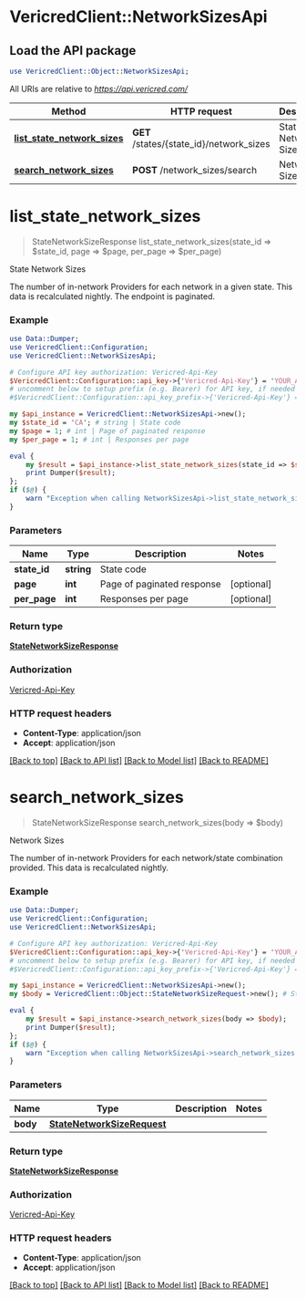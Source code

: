 # VericredClient::NetworkSizesApi

## Load the API package
```perl
use VericredClient::Object::NetworkSizesApi;
```

All URIs are relative to *https://api.vericred.com/*

Method | HTTP request | Description
------------- | ------------- | -------------
[**list_state_network_sizes**](NetworkSizesApi.md#list_state_network_sizes) | **GET** /states/{state_id}/network_sizes | State Network Sizes
[**search_network_sizes**](NetworkSizesApi.md#search_network_sizes) | **POST** /network_sizes/search | Network Sizes


# **list_state_network_sizes**
> StateNetworkSizeResponse list_state_network_sizes(state_id => $state_id, page => $page, per_page => $per_page)

State Network Sizes

The number of in-network Providers for each network in a given state. This data is recalculated nightly.  The endpoint is paginated.

### Example 
```perl
use Data::Dumper;
use VericredClient::Configuration;
use VericredClient::NetworkSizesApi;

# Configure API key authorization: Vericred-Api-Key
$VericredClient::Configuration::api_key->{'Vericred-Api-Key'} = 'YOUR_API_KEY';
# uncomment below to setup prefix (e.g. Bearer) for API key, if needed
#$VericredClient::Configuration::api_key_prefix->{'Vericred-Api-Key'} = "Bearer";

my $api_instance = VericredClient::NetworkSizesApi->new();
my $state_id = 'CA'; # string | State code
my $page = 1; # int | Page of paginated response
my $per_page = 1; # int | Responses per page

eval { 
    my $result = $api_instance->list_state_network_sizes(state_id => $state_id, page => $page, per_page => $per_page);
    print Dumper($result);
};
if ($@) {
    warn "Exception when calling NetworkSizesApi->list_state_network_sizes: $@\n";
}
```

### Parameters

Name | Type | Description  | Notes
------------- | ------------- | ------------- | -------------
 **state_id** | **string**| State code | 
 **page** | **int**| Page of paginated response | [optional] 
 **per_page** | **int**| Responses per page | [optional] 

### Return type

[**StateNetworkSizeResponse**](StateNetworkSizeResponse.md)

### Authorization

[Vericred-Api-Key](../README.md#Vericred-Api-Key)

### HTTP request headers

 - **Content-Type**: application/json
 - **Accept**: application/json

[[Back to top]](#) [[Back to API list]](../README.md#documentation-for-api-endpoints) [[Back to Model list]](../README.md#documentation-for-models) [[Back to README]](../README.md)

# **search_network_sizes**
> StateNetworkSizeResponse search_network_sizes(body => $body)

Network Sizes

The number of in-network Providers for each network/state combination provided. This data is recalculated nightly.

### Example 
```perl
use Data::Dumper;
use VericredClient::Configuration;
use VericredClient::NetworkSizesApi;

# Configure API key authorization: Vericred-Api-Key
$VericredClient::Configuration::api_key->{'Vericred-Api-Key'} = 'YOUR_API_KEY';
# uncomment below to setup prefix (e.g. Bearer) for API key, if needed
#$VericredClient::Configuration::api_key_prefix->{'Vericred-Api-Key'} = "Bearer";

my $api_instance = VericredClient::NetworkSizesApi->new();
my $body = VericredClient::Object::StateNetworkSizeRequest->new(); # StateNetworkSizeRequest | 

eval { 
    my $result = $api_instance->search_network_sizes(body => $body);
    print Dumper($result);
};
if ($@) {
    warn "Exception when calling NetworkSizesApi->search_network_sizes: $@\n";
}
```

### Parameters

Name | Type | Description  | Notes
------------- | ------------- | ------------- | -------------
 **body** | [**StateNetworkSizeRequest**](StateNetworkSizeRequest.md)|  | 

### Return type

[**StateNetworkSizeResponse**](StateNetworkSizeResponse.md)

### Authorization

[Vericred-Api-Key](../README.md#Vericred-Api-Key)

### HTTP request headers

 - **Content-Type**: application/json
 - **Accept**: application/json

[[Back to top]](#) [[Back to API list]](../README.md#documentation-for-api-endpoints) [[Back to Model list]](../README.md#documentation-for-models) [[Back to README]](../README.md)

